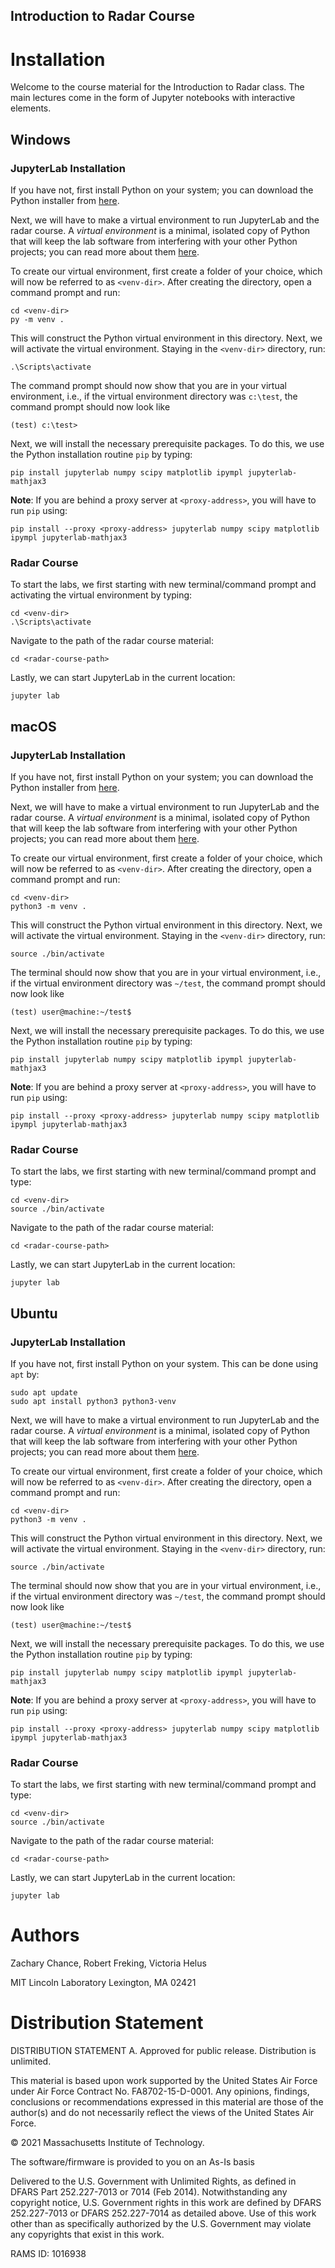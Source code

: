 Introduction to Radar Course
----------------------------

Installation
============

Welcome to the course material for the Introduction to Radar class. The main lectures come in the form of Jupyter notebooks with interactive elements. 
## Windows

### JupyterLab Installation

If you have not, first install Python on your system; you can download the Python installer from [here](https://www.python.org/downloads/).

Next, we will have to make a virtual environment to run JupyterLab and the radar course. A *virtual environment* is a minimal, isolated copy of Python that will keep the lab software from interfering with your other Python projects; you can read more about them [here](https://packaging.python.org/guides/installing-using-pip-and-virtual-environments/#creating-a-virtual-environment). 

To create our virtual environment, first create a folder of your choice, which will now be referred to as `<venv-dir>`. After creating the directory, open a command prompt and run:

    cd <venv-dir>
    py -m venv .

This will construct the Python virtual environment in this directory. Next, we will activate the virtual environment. Staying in the `<venv-dir>` directory, run:

    .\Scripts\activate

The command prompt should now show that you are in your virtual environment, i.e., if the virtual environment directory was `c:\test`, the command prompt should now look like

    (test) c:\test>

Next, we will install the necessary prerequisite packages. To do this, we use the Python installation routine `pip` by typing:

    pip install jupyterlab numpy scipy matplotlib ipympl jupyterlab-mathjax3

**Note**: If you are behind a proxy server at `<proxy-address>`, you will have to run `pip` using:

    pip install --proxy <proxy-address> jupyterlab numpy scipy matplotlib ipympl jupyterlab-mathjax3

### Radar Course

To start the labs, we first starting with new terminal/command prompt and activating the virtual environment by typing:

    cd <venv-dir>
    .\Scripts\activate

Navigate to the path of the radar course material:

    cd <radar-course-path>

Lastly, we can start JupyterLab in the current location:

    jupyter lab
    

## macOS

### JupyterLab Installation

If you have not, first install Python on your system; you can download the Python installer from [here](https://www.python.org/downloads/).

Next, we will have to make a virtual environment to run JupyterLab and the radar course. A *virtual environment* is a minimal, isolated copy of Python that will keep the lab software from interfering with your other Python projects; you can read more about them [here](https://packaging.python.org/guides/installing-using-pip-and-virtual-environments/#creating-a-virtual-environment). 

To create our virtual environment, first create a folder of your choice, which will now be referred to as `<venv-dir>`. After creating the directory, open a command prompt and run:

    cd <venv-dir>
    python3 -m venv .

This will construct the Python virtual environment in this directory. Next, we will activate the virtual environment. Staying in the `<venv-dir>` directory, run:

    source ./bin/activate

The terminal should now show that you are in your virtual environment, i.e., if the virtual environment directory was `~/test`, the command prompt should now look like

    (test) user@machine:~/test$

Next, we will install the necessary prerequisite packages. To do this, we use the Python installation routine `pip` by typing:

    pip install jupyterlab numpy scipy matplotlib ipympl jupyterlab-mathjax3

**Note**: If you are behind a proxy server at `<proxy-address>`, you will have to run `pip` using:

    pip install --proxy <proxy-address> jupyterlab numpy scipy matplotlib ipympl jupyterlab-mathjax3

### Radar Course

To start the labs, we first starting with new terminal/command prompt and type:

    cd <venv-dir>
    source ./bin/activate

Navigate to the path of the radar course material:

    cd <radar-course-path>

Lastly, we can start JupyterLab in the current location:

    jupyter lab
    
## Ubuntu

### JupyterLab Installation

If you have not, first install Python on your system. This can be done using `apt` by:

    sudo apt update
    sudo apt install python3 python3-venv

Next, we will have to make a virtual environment to run JupyterLab and the radar course. A *virtual environment* is a minimal, isolated copy of Python that will keep the lab software from interfering with your other Python projects; you can read more about them [here](https://packaging.python.org/guides/installing-using-pip-and-virtual-environments/#creating-a-virtual-environment). 

To create our virtual environment, first create a folder of your choice, which will now be referred to as `<venv-dir>`. After creating the directory, open a command prompt and run:

    cd <venv-dir>
    python3 -m venv .

This will construct the Python virtual environment in this directory. Next, we will activate the virtual environment. Staying in the `<venv-dir>` directory, run:

    source ./bin/activate

The terminal should now show that you are in your virtual environment, i.e., if the virtual environment directory was `~/test`, the command prompt should now look like

    (test) user@machine:~/test$

Next, we will install the necessary prerequisite packages. To do this, we use the Python installation routine `pip` by typing:

    pip install jupyterlab numpy scipy matplotlib ipympl jupyterlab-mathjax3

**Note**: If you are behind a proxy server at `<proxy-address>`, you will have to run `pip` using:

    pip install --proxy <proxy-address> jupyterlab numpy scipy matplotlib ipympl jupyterlab-mathjax3

### Radar Course

To start the labs, we first starting with new terminal/command prompt and type:

    cd <venv-dir>
    source ./bin/activate

Navigate to the path of the radar course material:

    cd <radar-course-path>

Lastly, we can start JupyterLab in the current location:

    jupyter lab

Authors
=======

Zachary Chance, Robert Freking, Victoria Helus

MIT Lincoln Laboratory
Lexington, MA 02421

Distribution Statement
======================

DISTRIBUTION STATEMENT A. Approved for public release. Distribution is unlimited.

This material is based upon work supported by the United States Air Force under Air Force Contract No. FA8702-15-D-0001. Any opinions, findings, conclusions or recommendations expressed in this material are those of the author(s) and do not necessarily reflect the views of the United States Air Force.

© 2021 Massachusetts Institute of Technology.

The software/firmware is provided to you on an As-Is basis

Delivered to the U.S. Government with Unlimited Rights, as defined in DFARS Part 252.227-7013 or 7014 (Feb 2014). Notwithstanding any copyright notice, U.S. Government rights in this work are defined by DFARS 252.227-7013 or DFARS 252.227-7014 as detailed above. Use of this work other than as specifically authorized by the U.S. Government may violate any copyrights that exist in this work.

RAMS ID: 1016938